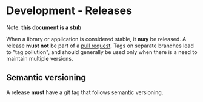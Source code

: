 # Development - Releases

Note: **this document is a stub**

When a library or application is considered stable, it **may** be released. A
release **must not** be part of a [pull request](../../git/pull_requests). Tags on
separate branches lead to "tag pollution", and should generally be used only
when there is a need to maintain multiple versions.

## Semantic versioning

A release **must** have a git tag that follows semantic versioning.
